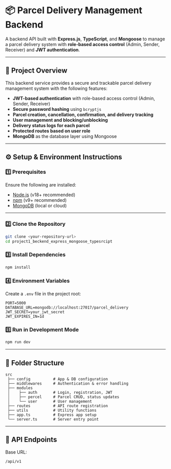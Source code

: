 # 📦 Parcel Delivery Management Backend

A backend API built with **Express.js**, **TypeScript**, and **Mongoose** to manage a parcel delivery system with **role-based access control** (Admin, Sender, Receiver) and **JWT authentication**.

---

## 📌 Project Overview

This backend service provides a secure and trackable parcel delivery management system with the following features:

- **JWT-based authentication** with role-based access control (Admin, Sender, Receiver)
- **Secure password hashing** using `bcryptjs`
- **Parcel creation, cancellation, confirmation, and delivery tracking**
- **User management and blocking/unblocking**
- **Delivery status logs for each parcel**
- **Protected routes based on user role**
- **MongoDB** as the database layer using Mongoose

---

## ⚙️ Setup & Environment Instructions

### 1️⃣ Prerequisites
Ensure the following are installed:
- [Node.js](https://nodejs.org/) (v18+ recommended)
- [npm](https://www.npmjs.com/) (v9+ recommended)
- [MongoDB](https://www.mongodb.com/try/download/community) (local or cloud)

---

### 2️⃣ Clone the Repository
```bash
git clone <your-repository-url>
cd project1_beckend_express_mongoose_typesrcipt
```

### 3️⃣ Install Dependencies
```bash
npm install
```

### 4️⃣ Environment Variables
Create a `.env` file in the project root:
```env
PORT=5000
DATABASE_URL=mongodb://localhost:27017/parcel_delivery
JWT_SECRET=your_jwt_secret
JWT_EXPIRES_IN=1d
```

### 5️⃣ Run in Development Mode
```bash
npm run dev
```

---

## 📂 Folder Structure
```
src
 ├── config          # App & DB configuration
 ├── middlewares     # Authentication & error handling
 ├── modules
 │    ├── auth       # Login, registration, JWT
 │    ├── percel     # Parcel CRUD, status updates
 │    └── user       # User management
 ├── routes          # API route registration
 ├── utils           # Utility functions
 ├── app.ts          # Express app setup
 └── server.ts       # Server entry point
```

---

## 📡 API Endpoints
Base URL:
```
/api/v1
```
